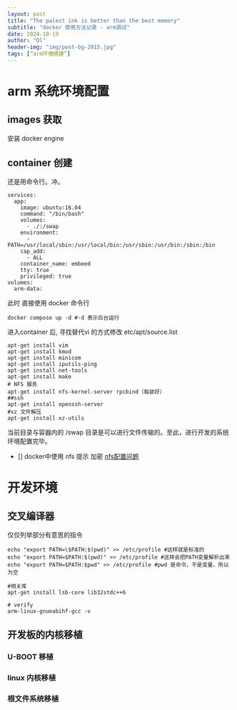 ```yaml
---
layout: post
title: "The palest ink is better than the best memory"
subtitle: "docker 使用方法记录 - arm调试"
date: 2024-10-19
author: "Dl"
header-img: "img/post-bg-2015.jpg"
tags: [“arm环境搭建”]
---
```


# arm 系统环境配置
## images 获取
安装 docker engine


## container 创建

还是用命令行。冲。
```
services:
  app:
    image: ubuntu:16.04
    command: "/bin/bash"
    volumes:
      - ./:/swap
    environment:
      - PATH=/usr/local/sbin:/usr/local/bin:/usr/sbin:/usr/bin:/sbin:/bin
    cap_add:
      - ALL
    container_name: embeed 
    tty: true
    privileged: true
volumes:
  arm-data:
```

此时 直接使用 docker 命令行
```
docker compose up -d #-d 表示后台运行
```

进入container 后, 寻找替代vi 的方式修改 etc/apt/source.list
```
apt-get install vim
apt-get install kmod
apt-get install minicom
apt-get install iputils-ping
apt-get install net-tools
apt-get install make
# NFS 服务
apt-get install nfs-kernel-server rpcbind（每装好）
##ssh
apt-get install openssh-server
#xz 文件解压
apt-get install xz-utils

```

当前目录与容器内的 /swap 目录是可以进行文件传输的。至此，进行开发的系统环境配置完毕。

- [] docker中使用 nfs 提示 加密 [nfs配置问题](https://forum.ubuntu.org.cn/viewtopic.php?p=840692)

# 开发环境

## 交叉编译器
仅仅列举部分有意思的指令
```
echo "export PATH=\$PATH:$(pwd)" >> /etc/profile #这样就是标准的
echo "export PATH=$PATH:$(pwd)" >> /etc/profile #这样会把PATH变量解析出来
echo "export PATH=$PATH:$pwd" >> /etc/profile #pwd 是命令，不是变量，所以为空

#相关库
apt-get install lsb-core lib32stdc++6

# verify
arm-linux-gnueabihf-gcc -v

```

## 开发板的内核移植
### U-BOOT 移植
### linux 内核移植
### 根文件系统移植